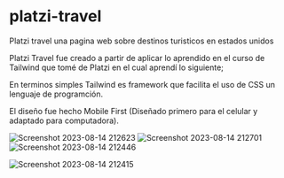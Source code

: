 # platzi-travel
Platzi travel una pagina web sobre destinos turisticos en estados unidos

Platzi Travel fue creado a partir de aplicar lo aprendido en el curso de Tailwind que tomé de Platzi en el cual aprendí lo siguiente;

En terminos simples Tailwind es framework que facilita el uso de CSS un lenguaje de programción.

El diseño fue hecho Mobile First (Diseñado primero para el celular y adaptado para computadora).

 ![Screenshot 2023-08-14 212623](https://github.com/jesusvittee/platzi-travel/assets/127768350/fde8b2ab-173c-44f3-af1b-73e5ca589669)
 ![Screenshot 2023-08-14 212701](https://github.com/jesusvittee/platzi-travel/assets/127768350/01d74c86-4407-46dc-be63-3ceebcf7974a)
![Screenshot 2023-08-14 212446](https://github.com/jesusvittee/platzi-travel/assets/127768350/86e6f268-24ea-4991-85ad-ddaacd258099)

![Screenshot 2023-08-14 212415](https://github.com/jesusvittee/platzi-travel/assets/127768350/324042e1-677d-45ba-91f0-7db2c0d7d424)

